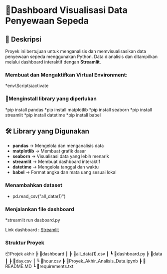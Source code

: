 # 🚀Dashboard Visualisasi Data Penyewaan Sepeda

## 📌 Deskripsi
Proyek ini bertujuan untuk menganalisis dan memvisualisasikan data penyewaan sepeda menggunakan Python. Data dianalisis dan ditampilkan melalui dashboard interaktif dengan **Streamlit**.

### Membuat dan Mengaktifkan Virtual Environment:
*env\Scripts\activate

### 🔧Menginstall library yang diperlukan
*pip install pandas
*pip install matplotlib
*pip install seaborn
*pip install streamlit
*pip install datetime
*pip install babel

## 🛠️ Library yang Digunakan
- **pandas** → Mengelola dan menganalisis data
- **matplotlib** → Membuat grafik dasar
- **seaborn** → Visualisasi data yang lebih menarik
- **streamlit** → Membuat dashboard interaktif
- **datetime** → Mengelola tanggal dan waktu
- **babel** → Format angka dan mata uang sesuai lokal

### Menambahkan dataset
- pd.read_csv("all_data(1)")

### Menjalankan file dashboard
*streamlit run dasboard.py

Link dashboard : [Streamlit](https://dashboard-rental.streamlit.app/)

### Struktur Proyek

📦Projek akhir
 ┣ 📂dashboard
 ┃ ┣ 📜all_data(1).csv
 ┃ ┗ 📜dashboard.py
 ┣ 📂data
 ┃ ┣ 📜day.csv
 ┃ ┗ 📜hour.csv
 ┣ 📜Proyek_Akhir_Analisis_Data.ipynb
 ┣ 📜README.MD
 ┗ 📜requirements.txt

